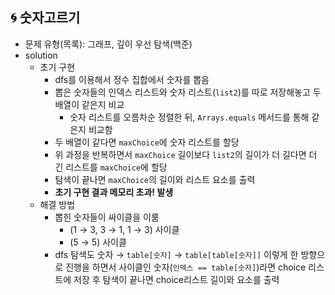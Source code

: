 ## 🌀 숫자고르기

- 문제 유형(목록): 그래프, 깊이 우선 탐색(백준)
- solution
  - 초기 구현
    - dfs를 이용해서 정수 집합에서 숫자를 뽑음
    - 뽑은 숫자들의 인덱스 리스트와 숫자 리스트(`list2`)를 따로 저장해놓고 두 배열이 같은지 비교
      - 숫자 리스트를 오름차순 정렬한 뒤, `Arrays.equals` 메서드를 통해 같은지 비교함
    - 두 배열이 같다면 `maxChoice`에 숫자 리스트를 할당
    - 위 과정을 반복하면서 `maxChoice` 길이보다 `list2`의 길이가 더 길다면 더 긴 리스트를 `maxChoice`에 할당
    - 탐색이 끝나면 `maxChoice`의 길이와 리스트 요소를 출력
    - **초기 구현 결과 메모리 초과! 발생**
  - 해결 방법
    - 뽑힌 숫자들이 싸이클을 이룸
      - (1 → 3, 3 → 1, 1 → 3) 사이클
      - (5 → 5) 사이클
    - dfs 탐색도 숫자 → `table[숫자]` → `table[table[숫자]]` 이렇게 한 방향으로 진행을 하면서 사이클인 숫자(`인덱스 == table[숫자]`)라면 choice 리스트에 저장 후 탐색이 끝나면 choice리스트 길이와 요소를 출력
